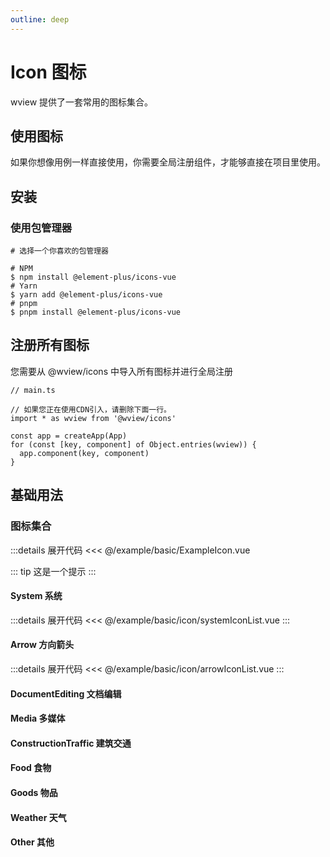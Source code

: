 ```yaml
---
outline: deep
---
```


# Icon 图标

wview 提供了一套常用的图标集合。

## 使用图标

如果你想像用例一样直接使用，你需要全局注册组件，才能够直接在项目里使用。

## 安装

### 使用包管理器

```shell  
# 选择一个你喜欢的包管理器

# NPM
$ npm install @element-plus/icons-vue
# Yarn
$ yarn add @element-plus/icons-vue
# pnpm
$ pnpm install @element-plus/icons-vue
```

## 注册所有图标

您需要从 @wview/icons 中导入所有图标并进行全局注册

```shell
// main.ts

// 如果您正在使用CDN引入，请删除下面一行。
import * as wview from '@wview/icons'

const app = createApp(App)
for (const [key, component] of Object.entries(wview)) {
  app.component(key, component)
}
```

## 基础用法

### 图标集合

<script lang='ts'>
export default {
  data() {
    return {
      dynamicComponent: null
    }
  },
  mounted() {
    import ('../../example/basic/ExampleIcon.vue').then(module => {
      this.dynamicComponent = module.default
    })
  }
}
</script>

<ClientOnly>
  <component v-if="dynamicComponent" :is="dynamicComponent"></component>
</ClientOnly>

:::details 展开代码
<<< @/example/basic/ExampleIcon.vue

::: tip
这是一个提示
:::

#### System 系统

<script lang="ts" setup>
  import systemIconList from '@/example/basic/icon/systemIconList.vue'
  import arrowIconList from '@/example/basic/icon/arrowIconList.vue'

</script>

<ClientOnly>
  <systemIconList/>
</ClientOnly>

:::details 展开代码
<<< @/example/basic/icon/systemIconList.vue
:::

#### Arrow 方向箭头

<ClientOnly>
  <arrowIconList/>
</ClientOnly>

:::details 展开代码
<<< @/example/basic/icon/arrowIconList.vue
:::

#### DocumentEditing 文档编辑

#### Media 多媒体

#### ConstructionTraffic 建筑交通

#### Food 食物

#### Goods 物品

#### Weather 天气

#### Other 其他